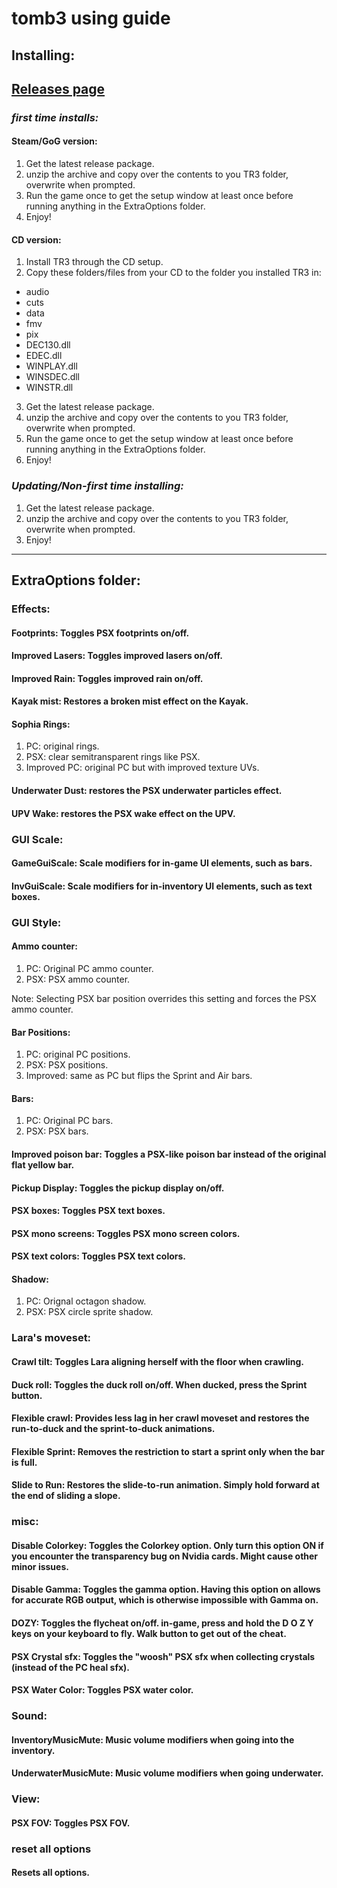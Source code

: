 # tomb3 using guide

## Installing:

## [Releases page](https://github.com/Trxyebeep/tomb3decomp/releases)

### *first time installs:*

#### Steam/GoG version:
1. Get the latest release package.
2. unzip the archive and copy over the contents to you TR3 folder, overwrite when prompted.
3. Run the game once to get the setup window at least once before running anything in the ExtraOptions folder.
4. Enjoy!

#### CD version:
1. Install TR3 through the CD setup.
2. Copy these folders/files from your CD to the folder you installed TR3 in:
- audio
- cuts
- data
- fmv
- pix
- DEC130.dll
- EDEC.dll
- WINPLAY.dll
- WINSDEC.dll
- WINSTR.dll
3. Get the latest release package.
4. unzip the archive and copy over the contents to you TR3 folder, overwrite when prompted.
5. Run the game once to get the setup window at least once before running anything in the ExtraOptions folder.
6. Enjoy!

### *Updating/Non-first time installing:*
1. Get the latest release package.
2. unzip the archive and copy over the contents to you TR3 folder, overwrite when prompted.
3. Enjoy!
------------------------

## ExtraOptions folder:

### Effects:
#### Footprints: Toggles PSX footprints on/off.

#### Improved Lasers: Toggles improved lasers on/off.

#### Improved Rain: Toggles improved rain on/off.

#### Kayak mist: Restores a broken mist effect on the Kayak.

#### Sophia Rings:
1. PC: original rings.
2. PSX: clear semitransparent rings like PSX.
3. Improved PC: original PC but with improved texture UVs.

#### Underwater Dust: restores the PSX underwater particles effect.

#### UPV Wake: restores the PSX wake effect on the UPV.

### GUI Scale:
#### GameGuiScale: Scale modifiers for in-game UI elements, such as bars.

#### InvGuiScale: Scale modifiers for in-inventory UI elements, such as text boxes.

### GUI Style:
#### Ammo counter:
1. PC: Original PC ammo counter.
2. PSX: PSX ammo counter.

Note: Selecting PSX bar position overrides this setting and forces the PSX ammo counter.

#### Bar Positions:
1. PC: original PC positions.
2. PSX: PSX positions.
3. Improved: same as PC but flips the Sprint and Air bars.

#### Bars:
1. PC: Original PC bars.
2. PSX: PSX bars.

#### Improved poison bar: Toggles a PSX-like poison bar instead of the original flat yellow bar.

#### Pickup Display: Toggles the pickup display on/off.

#### PSX boxes: Toggles PSX text boxes.

#### PSX mono screens: Toggles PSX mono screen colors.

#### PSX text colors: Toggles PSX text colors.

#### Shadow:
1. PC: Orignal octagon shadow.
2. PSX: PSX circle sprite shadow.

### Lara's moveset:
#### Crawl tilt: Toggles Lara aligning herself with the floor when crawling.

#### Duck roll: Toggles the duck roll on/off. When ducked, press the Sprint button.

#### Flexible crawl: Provides less lag in her crawl moveset and restores the run-to-duck and the sprint-to-duck animations.

#### Flexible Sprint: Removes the restriction to start a sprint only when the bar is full.

#### Slide to Run: Restores the slide-to-run animation. Simply hold forward at the end of sliding a slope.

### misc:
#### Disable Colorkey: Toggles the Colorkey option. Only turn this option ON if you encounter the transparency bug on Nvidia cards. Might cause other minor issues.

#### Disable Gamma: Toggles the gamma option. Having this option on allows for accurate RGB output, which is otherwise impossible with Gamma on.

#### DOZY: Toggles the flycheat on/off. in-game, press and hold the D O Z Y keys on your keyboard to fly. Walk button to get out of the cheat.

#### PSX Crystal sfx: Toggles the "woosh" PSX sfx when collecting crystals (instead of the PC heal sfx).

#### PSX Water Color: Toggles PSX water color.

### Sound:
#### InventoryMusicMute: Music volume modifiers when going into the inventory.

#### UnderwaterMusicMute: Music volume modifiers when going underwater.

### View:
#### PSX FOV: Toggles PSX FOV.

### reset all options
#### Resets all options.
